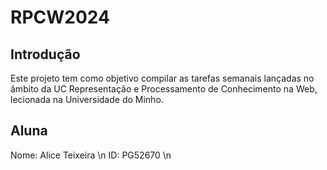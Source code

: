 # RPCW2024

## Introdução
Este projeto tem como objetivo compilar as tarefas semanais lançadas no âmbito da UC Representação e Processamento de Conhecimento na Web, lecionada na Universidade do Minho. 

## Aluna
Nome: Alice Teixeira \n
ID: PG52670 \n
